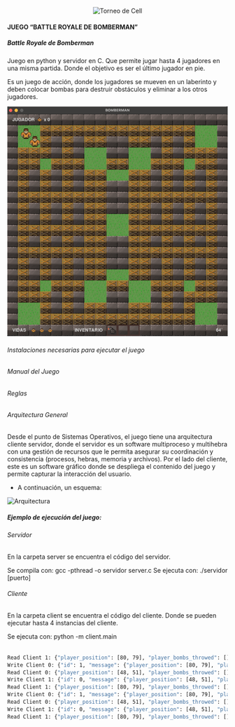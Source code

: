 <p align="center">
    <a>
        <img src="https://images-wixmp-ed30a86b8c4ca887773594c2.wixmp.com/f/4862cebc-a29e-43c8-a9df-5b0889d30ed4/df6ii6o-859bcbab-fdf0-41c3-ab39-87ee634545fa.png?token=eyJ0eXAiOiJKV1QiLCJhbGciOiJIUzI1NiJ9.eyJzdWIiOiJ1cm46YXBwOjdlMGQxODg5ODIyNjQzNzNhNWYwZDQxNWVhMGQyNmUwIiwiaXNzIjoidXJuOmFwcDo3ZTBkMTg4OTgyMjY0MzczYTVmMGQ0MTVlYTBkMjZlMCIsIm9iaiI6W1t7InBhdGgiOiJcL2ZcLzQ4NjJjZWJjLWEyOWUtNDNjOC1hOWRmLTViMDg4OWQzMGVkNFwvZGY2aWk2by04NTliY2JhYi1mZGYwLTQxYzMtYWIzOS04N2VlNjM0NTQ1ZmEucG5nIn1dXSwiYXVkIjpbInVybjpzZXJ2aWNlOmZpbGUuZG93bmxvYWQiXX0.Zc7hONno1P9pdPckPPhppidyW1wu0s9T9wKjlRdwIo8"     width="600" alt="Torneo de Cell" />
    </a>
</p>   


#### JUEGO “BATTLE ROYALE DE BOMBERMAN”
##### Battle Royale de Bomberman 


Juego en python y servidor en C. Que permite jugar hasta 4 jugadores en una misma partida. Donde el objetivo es ser el último jugador en pie.

Es un juego de acción, donde los jugadores se mueven en un laberinto y deben colocar bombas para destruir obstáculos y eliminar a los otros jugadores.

![Juego en ejecución](./src/assets/img/game_v0.5.png)


###### Instalaciones necesarias para ejecutar el juego



###### Manual del Juego


###### Reglas


###### Arquitectura General 
 
Desde el punto de Sistemas Operativos, el juego tiene una arquitectura cliente servidor, donde el servidor es un software multiproceso y multihebra con una gestión de recursos que le permita asegurar su coordinación y consistencia (procesos, hebras, memoria y archivos). Por el lado del cliente, este es un software gráfico donde se despliega el contenido del juego y permite capturar la interacción del usuario. 
 - A continuación, un esquema: 

![Arquitectura]("./src/assets/img/arquitectura.png")
 
##### Ejemplo de ejecución del juego: 

###### Servidor

En la carpeta server se encuentra el código del servidor.

Se compila con: gcc -pthread -o servidor server.c
Se ejecuta con: ./servidor [puerto]

###### Cliente

En la carpeta client se encuentra el código del cliente. Donde se pueden ejecutar hasta 4 instancias del cliente.

Se ejecuta con: python -m client.main

```bash

Read Client 1: {"player_position": [80, 79], "player_bombs_throwed": [], "player_direction": "down"}
Write Client 0: {"id": 1, "message": {"player_position": [80, 79], "player_bombs_throwed": [], "player_direction": "down"}}
Read Client 0: {"player_position": [48, 51], "player_bombs_throwed": [], "player_direction": "down"}
Write Client 1: {"id": 0, "message": {"player_position": [48, 51], "player_bombs_throwed": [], "player_direction": "down"}}
Read Client 1: {"player_position": [80, 79], "player_bombs_throwed": [], "player_direction": "down"}
Write Client 0: {"id": 1, "message": {"player_position": [80, 79], "player_bombs_throwed": [], "player_direction": "down"}}
Read Client 0: {"player_position": [48, 51], "player_bombs_throwed": [], "player_direction": "down"}
Write Client 1: {"id": 0, "message": {"player_position": [48, 51], "player_bombs_throwed": [], "player_direction": "down"}}
Read Client 1: {"player_position": [80, 79], "player_bombs_throwed": [], "player_direction": "down"}

```